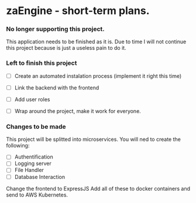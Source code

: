 # zaEngine - short-term plans.

### No longer supporting this project.
This application needs to be finished as it is.
Due to time I will not continue this project because is just a useless pain to do it. 

### Left to finish this project
- [ ] Create an automated instalation process (implement it right this time)
- [ ] Link the backend with the frontend
- [ ] Add user roles
- [ ] Wrap around the project, make it work for everyone.


### Changes to be made
This project will be splitted into microservices. You will ned to create the following:
- [ ] Authentification
- [ ] Logging server
- [ ] File Handler 
- [ ] Database Interaction

Change the frontend to ExpressJS
Add all of these to docker containers and send to AWS Kubernetes. 

